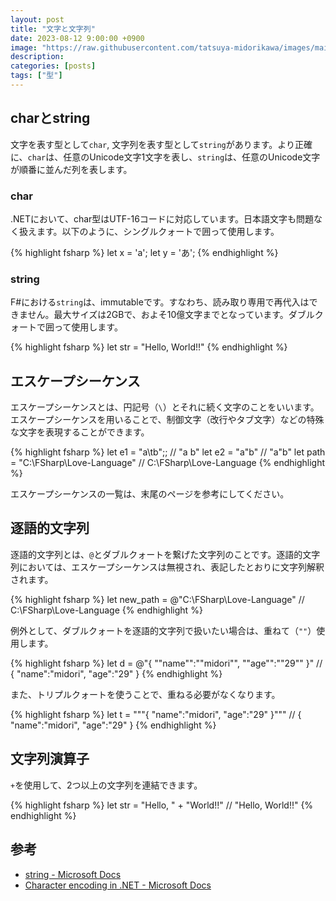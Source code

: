 ```yaml
---
layout: post
title: "文字と文字列"
date: 2023-08-12 9:00:00 +0900
image: "https://raw.githubusercontent.com/tatsuya-midorikawa/images/main/fsdoc-jp/common/fs-octcat.png"
description:
categories: [posts]
tags: ["型"]
---
```


## charとstring

文字を表す型として`char`, 文字列を表す型として`string`があります。より正確に、`char`は、任意のUnicode文字1文字を表し、`string`は、任意のUnicode文字が順番に並んだ列を表します。

### char

.NETにおいて、char型はUTF-16コードに対応しています。日本語文字も問題なく扱えます。以下のように、シングルクォートで囲って使用します。

{% highlight fsharp %}
let x = 'a';
let y = 'あ';
{% endhighlight %}

### string

F#における`string`は、immutableです。すなわち、読み取り専用で再代入はできません。最大サイズは2GBで、およそ10億文字までとなっています。ダブルクォートで囲って使用します。

{% highlight fsharp %}
let str = "Hello, World!!"
{% endhighlight %}

## エスケープシーケンス

エスケープシーケンスとは、円記号（`\`）とそれに続く文字のことをいいます。エスケープシーケンスを用いることで、制御文字（改行やタブ文字）などの特殊な文字を表現することができます。

{% highlight fsharp %}
let e1 = "a\tb";; // "a  b"
let e2 = "a\"b" // "a"b"
let path = "C:\\FSharp\\Love-Language" // C:\FSharp\Love-Language
{% endhighlight %}

エスケープシーケンスの一覧は、末尾のページを参考にしてください。

## 逐語的文字列

逐語的文字列とは、`@`とダブルクォートを繋げた文字列のことです。逐語的文字列においては、エスケープシーケンスは無視され、表記したとおりに文字列解釈されます。

{% highlight fsharp %}
let new_path = @"C:\FSharp\Love-Language" // C:\FSharp\Love-Language
{% endhighlight %}

例外として、ダブルクォートを逐語的文字列で扱いたい場合は、重ねて（`""`）使用します。

{% highlight fsharp %}
let d = @"{ ""name"":""midori"", ""age"":""29"" }" // { "name":"midori", "age":"29" }
{% endhighlight %}

また、トリプルクォートを使うことで、重ねる必要がなくなります。

{% highlight fsharp %}
let t = """{ "name":"midori", "age":"29" }""" // { "name":"midori", "age":"29" }
{% endhighlight %}

## 文字列演算子

`+`を使用して、2つ以上の文字列を連結できます。

{% highlight fsharp %}
let str = "Hello, " + "World!!" // "Hello, World!!"
{% endhighlight %}

## 参考

- [string - Microsoft Docs](https://learn.microsoft.com/en-us/dotnet/fsharp/language-reference/strings)
- [Character encoding in .NET - Microsoft Docs](https://learn.microsoft.com/en-us/dotnet/standard/base-types/character-encoding-introduction)
